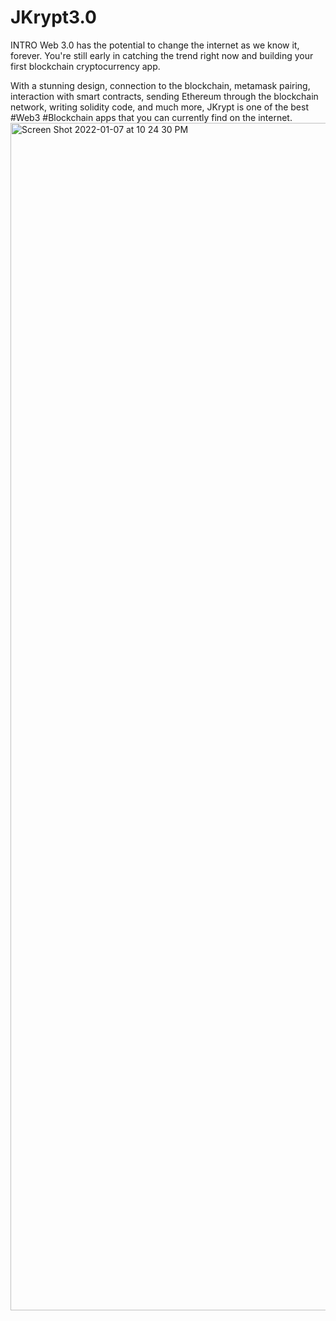 # JKrypt3.0
INTRO
Web 3.0 has the potential to change the internet as we know it, forever. You're still early in catching the trend right now and building your first blockchain cryptocurrency app. 

With a stunning design, connection to the blockchain, metamask pairing, interaction with smart contracts, sending Ethereum through the blockchain network, writing solidity code, and much more, JKrypt is one of the best #Web3 #Blockchain apps that you can currently find on the internet.
<img width="1900" alt="Screen Shot 2022-01-07 at 10 24 30 PM" src="https://user-images.githubusercontent.com/35469493/148631350-c8cff0f5-b5a2-4534-8261-f8da5fe9147f.png">
